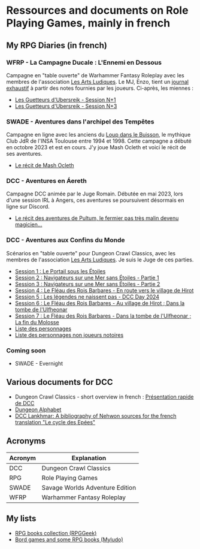 # Ressources and documents on Role Playing Games, mainly in french

## My RPG Diaries (in french)

### WFRP - La Campagne Ducale : L'Ennemi en Dessous

Campagne en "table ouverte" de Warhammer Fantasy Roleplay avec les membres de l'association [Les Arts Ludiques](https://www.lesartsludiques.fr/).
Le MJ, Enzo, tient un [journal exhaustif](https://lesartsludiques.fr/forum/public/d/1082-la-campagne-ducale-lennemi-en-dessous-campagne-warhammer-fantasy) à partir des notes fournies par les joueurs. Ci-après, les miennes :

- [Les Guetteurs d'Ubersreik - Session N+1](./wfrp/wfrp_lal_2024_03_16)
- [Les Guetteurs d'Ubersreik - Session N+3](./wfrp/wfrp_lal_2024_03_30)

### SWADE - Aventures dans l'archipel des Tempêtes

Campagne en ligne avec les anciens du [Loup dans le Buisson](http://web.archive.org/web/20010502024014/http://www.etud.insa-tlse.fr/~club_jdr/), le mythique Club JdR de l'INSA Toulouse entre 1994 et 1998. Cette campagne a débuté en octobre 2023 et est en cours. J'y joue Mash Ocleth et voici le récit de ses aventures.

- [Le récit de Mash Ocleth](./swade/Archipel-des-Tempetes/notes)

### DCC - Aventures en &Aacute;ereth

Campagne DCC animée par le Juge Romain. Débutée en mai 2023, lors d'une session IRL à Angers, ces aventures se poursuivent désormais en ligne sur Discord.

- [Le récit des aventures de Pultum, le fermier pas très malin devenu magicien...](./dcc/pultum/notes)

### DCC - Aventures aux Confins du Monde

Scénarios en "table ouverte" pour Dungeon Crawl Classics, avec les membres de l'association [Les Arts Ludiques](https://www.lesartsludiques.fr/). Je suis le Juge de ces parties.

- [Session 1 : Le Portail sous les &Eacute;toiles ](./dcc/aux-confins-du-monde/dcc_lal_2024_05_11)
- [Session 2 : Navigateurs sur une Mer sans Étoiles - Partie 1](./dcc/aux-confins-du-monde/dcc_lal_2024_05_18)
- [Session 3 : Navigateurs sur une Mer sans Étoiles - Partie 2](./dcc/aux-confins-du-monde/dcc_lal_2024_06_01)
- [Session 4 : Le Fléau des Rois Barbares - En route vers le village de Hirot](./dcc/aux-confins-du-monde/dcc_lal_2024_07_13)
- [Session 5 : Les légendes ne naissent pas - DCC Day 2024](./dcc/aux-confins-du-monde/dcc_lal_2024_07_20)
- [Session 6 : Le Fléau des Rois Barbares - Au village de Hirot ; Dans la tombe de l'Ulfheonar](./dcc/aux-confins-du-monde/dcc_lal_2024_09_07)
- [Session 7 : Le Fléau des Rois Barbares - Dans la tombe de l'Ulfheonar ;  La fin du Molosse](./dcc/aux-confins-du-monde/dcc_lal_2024_09_14)
- [Liste des personnages](./dcc/aux-confins-du-monde/dcc_lal_persos)
- [Liste des personnages non joueurs notoires](./dcc/aux-confins-du-monde/dcc_lal_pnj)

### Coming soon

- SWADE - Evernight

## Various documents for DCC

- Dungeon Crawl Classics - short overview in french : [Présentation rapide de DCC](./dcc/intro-fr)
- [Dungeon Alphabet](./dcc/dungeon-alphabet)
- [DCC Lankhmar: A bibliography of Nehwon sources for the french translation "Le cycle des Epées"](./dcc/lankhmar/leiber-books-novels)

## Acronyms

| Acronym | Explanation|
| ---- | --- |
| DCC | Dungeon Crawl Classics |
| RPG | Role Playing Games |
| SWADE | Savage Worlds Adventure Edition |
| WFRP | Warhammer Fantasy Roleplay |

## My lists

- [RPG books collection (RPGGeek)](https://rpggeek.com/collection/user/Adinarak?sort=postdate&sortdir=desc&rankobjecttype=subtype&rankobjectid=17&columns=title%7Cthumbnail%7Cversion%7Cpostdate%7Crating&geekranks=RPG%20Rank&objecttype=thing&ff=1&subtype=rpgitem)
- [Bord games and some RPG books (Myludo)](https://www.myludo.fr/#!/profil/civodul-vereli-45136/collection/*/*/*/*/*/*/*/*/144/bydatedesc)
